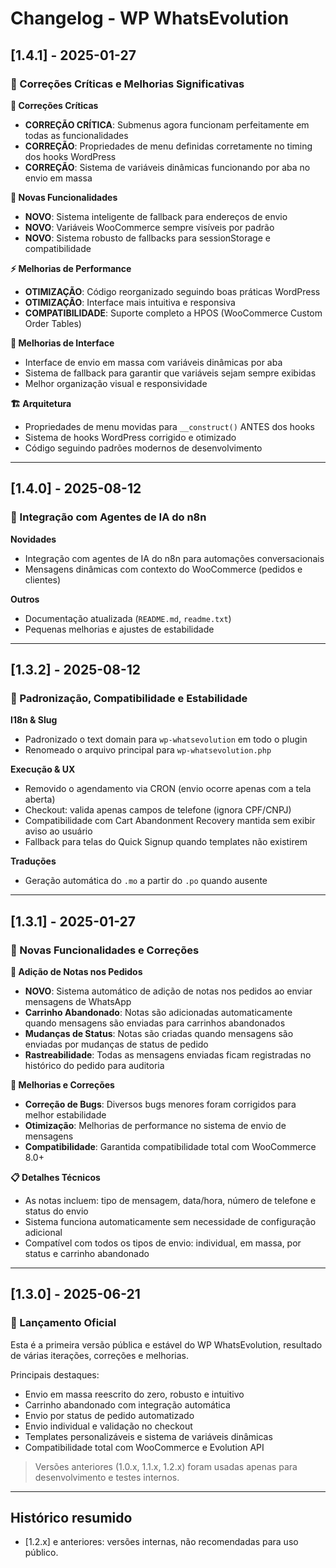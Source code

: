 # Changelog - WP WhatsEvolution

## [1.4.1] - 2025-01-27
### 🐛 Correções Críticas e Melhorias Significativas

**🔧 Correções Críticas**
* **CORREÇÃO CRÍTICA**: Submenus agora funcionam perfeitamente em todas as funcionalidades
* **CORREÇÃO**: Propriedades de menu definidas corretamente no timing dos hooks WordPress
* **CORREÇÃO**: Sistema de variáveis dinâmicas funcionando por aba no envio em massa

**🚀 Novas Funcionalidades**
* **NOVO**: Sistema inteligente de fallback para endereços de envio
* **NOVO**: Variáveis WooCommerce sempre visíveis por padrão
* **NOVO**: Sistema robusto de fallbacks para sessionStorage e compatibilidade

**⚡ Melhorias de Performance**
* **OTIMIZAÇÃO**: Código reorganizado seguindo boas práticas WordPress
* **OTIMIZAÇÃO**: Interface mais intuitiva e responsiva
* **COMPATIBILIDADE**: Suporte completo a HPOS (WooCommerce Custom Order Tables)

**📱 Melhorias de Interface**
* Interface de envio em massa com variáveis dinâmicas por aba
* Sistema de fallback para garantir que variáveis sejam sempre exibidas
* Melhor organização visual e responsividade

**🏗️ Arquitetura**
* Propriedades de menu movidas para `__construct()` ANTES dos hooks
* Sistema de hooks WordPress corrigido e otimizado
* Código seguindo padrões modernos de desenvolvimento

---

## [1.4.0] - 2025-08-12
### 🤖 Integração com Agentes de IA do n8n

**Novidades**
* Integração com agentes de IA do n8n para automações conversacionais
* Mensagens dinâmicas com contexto do WooCommerce (pedidos e clientes)

**Outros**
* Documentação atualizada (`README.md`, `readme.txt`)
* Pequenas melhorias e ajustes de estabilidade

---

## [1.3.2] - 2025-08-12
### 🔧 Padronização, Compatibilidade e Estabilidade

**I18n & Slug**
* Padronizado o text domain para `wp-whatsevolution` em todo o plugin
* Renomeado o arquivo principal para `wp-whatsevolution.php`

**Execução & UX**
* Removido o agendamento via CRON (envio ocorre apenas com a tela aberta)
* Checkout: valida apenas campos de telefone (ignora CPF/CNPJ)
* Compatibilidade com Cart Abandonment Recovery mantida sem exibir aviso ao usuário
* Fallback para telas do Quick Signup quando templates não existirem

**Traduções**
* Geração automática do `.mo` a partir do `.po` quando ausente

---

## [1.3.1] - 2025-01-27
### 🚀 Novas Funcionalidades e Correções

**📝 Adição de Notas nos Pedidos**
* **NOVO**: Sistema automático de adição de notas nos pedidos ao enviar mensagens de WhatsApp
* **Carrinho Abandonado**: Notas são adicionadas automaticamente quando mensagens são enviadas para carrinhos abandonados
* **Mudanças de Status**: Notas são criadas quando mensagens são enviadas por mudanças de status de pedido
* **Rastreabilidade**: Todas as mensagens enviadas ficam registradas no histórico do pedido para auditoria

**🔧 Melhorias e Correções**
* **Correção de Bugs**: Diversos bugs menores foram corrigidos para melhor estabilidade
* **Otimização**: Melhorias de performance no sistema de envio de mensagens
* **Compatibilidade**: Garantida compatibilidade total com WooCommerce 8.0+

**📋 Detalhes Técnicos**
* As notas incluem: tipo de mensagem, data/hora, número de telefone e status do envio
* Sistema funciona automaticamente sem necessidade de configuração adicional
* Compatível com todos os tipos de envio: individual, em massa, por status e carrinho abandonado

---

## [1.3.0] - 2025-06-21
### 🚀 Lançamento Oficial

Esta é a primeira versão pública e estável do WP WhatsEvolution, resultado de várias iterações, correções e melhorias.

Principais destaques:
- Envio em massa reescrito do zero, robusto e intuitivo
- Carrinho abandonado com integração automática
- Envio por status de pedido automatizado
- Envio individual e validação no checkout
- Templates personalizáveis e sistema de variáveis dinâmicas
- Compatibilidade total com WooCommerce e Evolution API

> Versões anteriores (1.0.x, 1.1.x, 1.2.x) foram usadas apenas para desenvolvimento e testes internos.

---

## Histórico resumido

- [1.2.x] e anteriores: versões internas, não recomendadas para uso público. 